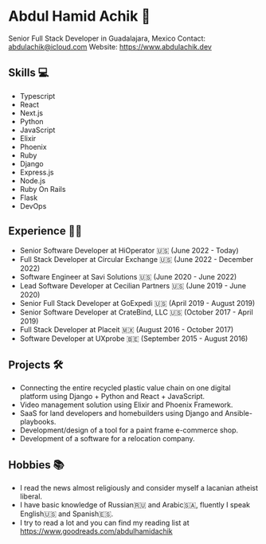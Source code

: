# Abdul Hamid Achik 🚀
Senior Full Stack Developer in Guadalajara, Mexico
Contact: abdulachik@icloud.com
Website: https://www.abdulachik.dev

## Skills 💻
- Typescript
- React
- Next.js
- Python
- JavaScript
- Elixir
- Phoenix
- Ruby
- Django
- Express.js
- Node.js
- Ruby On Rails
- Flask
- DevOps

## Experience 👨‍💼
- Senior Software Developer at HiOperator 🇺🇸 (June 2022 - Today)
- Full Stack Developer at Circular Exchange 🇺🇸 (June 2022 - December 2022)
- Software Engineer at Savi Solutions 🇺🇸 (June 2020 - June 2022)
- Lead Software Developer at Cecilian Partners 🇺🇸 (June 2019 - June 2020)
- Senior Full Stack Developer at GoExpedi 🇺🇸 (April 2019 - August 2019)
- Senior Software Developer at CrateBind, LLC 🇺🇸 (October 2017 - April 2019)
- Full Stack Developer at Placeit 🇲🇽 (August 2016 - October 2017)
- Software Developer at UXprobe 🇧🇪 (September 2015 - August 2016)

## Projects 🛠
- Connecting the entire recycled plastic value chain on one digital platform using Django + Python and React + JavaScript.
- Video management solution using Elixir and Phoenix Framework.
- SaaS for land developers and homebuilders using Django and Ansible-playbooks.
- Development/design of a tool for a paint frame e-commerce shop.
- Development of a software for a relocation company.

## Hobbies 📚
- I read the news almost religiously and consider myself a lacanian atheist liberal.
- I have basic knowledge of Russian🇷🇺 and Arabic🇸🇦, fluently I speak English🇺🇸 and Spanish🇪🇸.
- I try to read a lot and you can find my reading list at https://www.goodreads.com/abdulhamidachik
